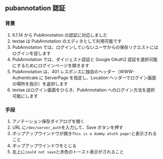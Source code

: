 ## pubannotation 認証

### 背景

1.  6.1.14 から PubAnnotation の認証に対応しました
2.  textae は PubAnnotation のエディタとして利用可能です
3.  PubAnnotation では、ログインしていないユーザからの保存リクエストにはログインを促します
4.  PubAnnotation では、ダイジェスト認証と Google OAuth2 認証を選択可能にするためにログインページを開きます
5.  PubAnnotation は、401 レスポンスに独自のヘッダー（WWW-Authenticate に ServerPage を指定し、Location ヘッダーでログイン画面の場所を指示）を返却します
6.  textae はログイン画面をひらき、PubAnnotation へのログイン方法を選択可能にします

### 手段

1.  アノテーション保存ダイアログを開く
2.  URL に`/dev/server_auth`を入力して、Save ボタンを押す
3.  ポップアップウインドウが開き`This is a dummy atuth page!`と表示されること
4.  ポップアップウインドウをとじる
5.  右上に`could not save`と赤色のトースト表示がされること
